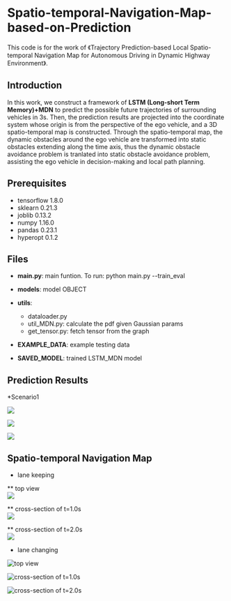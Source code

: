 # Spatio-temporal-Navigation-Map-based-on-Prediction
This code is for the work of 《Trajectory Prediction-based Local Spatio-temporal Navigation Map for Autonomous Driving in Dynamic Highway Environment》.

## Introduction

In this work, we construct a framework of **LSTM (Long-short Term Memory)+MDN** to predict the possible future trajectories of surrounding vehicles in 3s. Then, the prediction results are projected into the coordinate system whose origin is from the perspective of the ego vehicle, and a 3D spatio-temporal map is constructed. Through the spatio-temporal map, the dynamic obstacles around the ego vehicle are transformed into static obstacles extending along the time axis, thus the dynamic obstacle avoidance problem is tranlated into static obstacle avoidance problem, assisting the ego vehicle in decision-making and local path planning.

## Prerequisites

* tensorflow 1.8.0
* sklearn 0.21.3
* joblib 0.13.2
* numpy 1.16.0
* pandas 0.23.1
* hyperopt 0.1.2 

## Files

* **main.py**: main funtion. To run: python main.py --train_eval  
* **models**: model OBJECT  
* **utils**: 

  * dataloader.py    
  * util_MDN.py: calculate the pdf given Gaussian params  
  * get_tensor.py: fetch tensor from the graph  
* **EXAMPLE_DATA**: example testing data  
* **SAVED_MODEL**: trained LSTM_MDN model

## Prediction Results

*Scenario1   

![](https://github.com/zt600158/Spatio-temporal-Navigation-Map-based-on-Prediction/blob/master/figs/scenario1.jpeg)

![](https://github.com/zt600158/Spatio-temporal-Navigation-Map-based-on-Prediction/blob/master/figs/scenario2.jpeg)

![](https://github.com/zt600158/Spatio-temporal-Navigation-Map-based-on-Prediction/blob/master/figs/scenario3.jpeg)

## Spatio-temporal Navigation Map

* lane keeping  

** top view   
![](https://github.com/zt600158/Spatio-temporal-Navigation-Map-based-on-Prediction/blob/master/figs/top_view_keep.jpg)

** cross-section of t=1.0s  
![](https://github.com/zt600158/Spatio-temporal-Navigation-Map-based-on-Prediction/blob/master/figs/lane_keep_t10)

** cross-section of t=2.0s   
![](https://github.com/zt600158/Spatio-temporal-Navigation-Map-based-on-Prediction/blob/master/figs/lane_keep_t20)

* lane changing  

![top view](https://github.com/zt600158/Spatio-temporal-Navigation-Map-based-on-Prediction/blob/master/figs/top_view_change.jpg)

![cross-section of t=1.0s](https://github.com/zt600158/Spatio-temporal-Navigation-Map-based-on-Prediction/blob/master/figs/lane_change_t10)

![cross-section of t=2.0s](https://github.com/zt600158/Spatio-temporal-Navigation-Map-based-on-Prediction/blob/master/figs/lane_change_t20)
